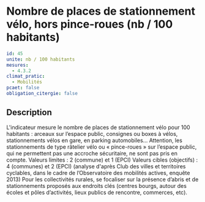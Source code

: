 # Nombre de places de stationnement vélo, hors pince-roues (nb / 100 habitants)
```yaml
id: 45
unite: nb / 100 habitants
mesures:
  - 4.3.2
climat_pratic:
  - Mobilités
pcaet: false
obligation_citergie: false
```
## Description
L'indicateur mesure le nombre de places de stationnement vélo pour 100 habitants : arceaux sur l’espace public, consignes ou boxes à vélos, stationnements vélos en gare, en parking automobiles... Attention, les stationnements de type râtelier vélo ou « pince-roues » sur l’espace public, qui ne permettent pas une accroche sécuritaire, ne sont pas pris en compte.
Valeurs limites : 2 (commune) et 1 (EPCI)
Valeurs cibles (objectifs) : 4 (communes) et 2 (EPCI)
(analyse d'après Club des villes et territoires cyclables, dans le cadre de l’Observatoire des mobilités actives, enquête 2013)
Pour les collectivités rurales, se focaliser sur la présence d’abris et de stationnements proposés aux endroits clés (centres bourgs, autour des écoles et pôles d’activités, lieux publics de rencontre, commerces, etc). 



